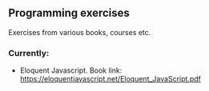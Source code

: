 ## Programming exercises
Exercises from various books, courses etc.

### Currently:
* Eloquent Javascript. Book link: https://eloquentjavascript.net/Eloquent_JavaScript.pdf


